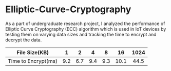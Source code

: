 # Elliptic-Curve-Cryptography

As a part of undergraduate research project, I analyzed the performance of Elliptic Curve Cryptography (ECC) algorithm which is used in IoT devices by testing them on varying data sizes and tracking the time to encrypt and decrypt the data.

| File Size(KB)| 1    | 2    | 4    | 8    | 16    | 1024    |
| :---:   | :---: | :---: | :---: | :---: | :---: | :---: |
| Time to Encrypt(ms) | 9.2   | 6.7   | 9.4   | 9.3   | 10.1   | 44.5   |
